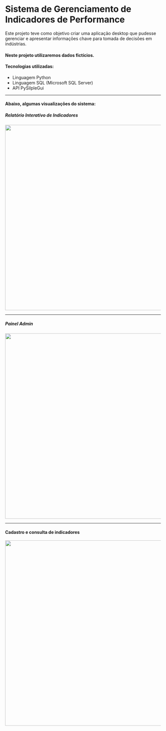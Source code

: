 # Sistema de Gerenciamento de Indicadores de Performance

Este projeto teve como objetivo criar uma aplicação desktop que pudesse gerenciar e apresentar informações chave para tomada de decisões em indústrias.

#### Neste projeto utilizaremos dados fictícios.

#### Tecnologias utilizadas:
* Linguagem Python
* Linguagem SQL (Microsoft SQL Server)
* API PySilpleGui
___
#### Abaixo, algumas visualizações do sistema:

##### Relatório Interativo de Indicadores

<img src="https://user-images.githubusercontent.com/92451100/158482294-b5fcd568-674d-439c-861c-da6e69703d07.PNG" width="600"><br>

___

##### Painel Admin

<img src="https://user-images.githubusercontent.com/92451100/158481905-000c836d-fc01-450e-b6c8-1d6ee100d0de.PNG" width="600"><br>
____

#### Cadastro e consulta de indicadores

<img src="https://user-images.githubusercontent.com/92451100/158481748-64501460-1abf-4f68-b9bf-3a3960121d80.PNG" width="600">
